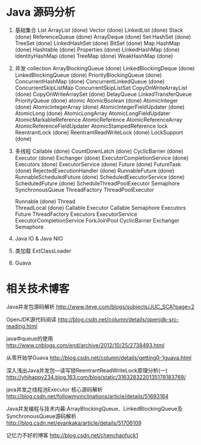 Java 源码分析
===================
1. 基础集合
	List
		ArrayList (done)
		Vector  (done)
		LinkedList  (done)
		Stack  (done)
		ReferenceQueue  (done)
		ArrayDeque  (done)
	Set
		HashSet  (done)
		TreeSet  (done)
		LinkedHashSet  (done)
		BitSet  (done)
	Map
		HashMap   (done)
		Hashtable   (done)
		Properties  (done)
		LinkedHashMap  (done)
		IdentityHashMap  (done)
		TreeMap  (done)
		WeakHashMap  (done)
2. 并发
	collection
		ArrayBlockingQueue  (done)
		LinkedBlockingDeque  (done)
		LinkedBlockingQueue  (done)
		PriorityBlockingQueue (done)
		ConcurrentHashMap  (done)
		ConcurrentLinkedQueue (done)
		ConcurrentSkipListMap
		ConcurrentSkipListSet
		CopyOnWriteArrayList  (done)
		CopyOnWriteArraySet (done)
		DelayQueue
		LinkedTransferQueue
		PriorityQueue  (done)
	atomic 
		AtomicBoolean  (done)
		AtomicInteger  (done)
		AtomicIntegerArray  (done)
		AtomicIntegerFieldUpdater  (done)
		AtomicLong   (done)
		AtomicLongArray 
		AtomicLongFieldUpdater 
		AtomicMarkableReference 
		AtomicReference 
		AtomicReferenceArray 
		AtomicReferenceFieldUpdater 
		AtomicStampedReference
	lock
		ReentrantLock  (done)
		ReentrantReadWriteLock  (done)
		LockSupport (done)
3. 多线程
	Callable (done)
	CountDownLatch (done)
	CyclicBarrier (done)
	Executor (done)
	Exchanger (done)
	ExecutorCompletionService (done)
	Executors (done)
	ExecutorService (done)
	Future (done)
	FutureTask  (done)
	RejectedExecutionHandler (done)
	RunnableFuture  (done)
	RunnableScheduledFuture (done)
	ScheduledExecutorService  (done)
	ScheduledFuture (done)
	ScheduleThreadPoolExecutor
	Semaphore
	SynchronousQueue
	ThreadFactory
	ThreadPoolExecutor

	Runnable   (done)
	Thread  
	ThreadLocal	  (done)
	Callable
	Executor
	Callable
	Semaphore
	Executors
	Future
	ThreadFactory
	Executors
	ExecutorService
	ExecutorCompletionService
	ForkJoinPool
	CyclicBarrier
	Exchanger
	Semaphore
4. Java IO & Java NIO
	
5. 类加载
	ExtClassLoader

8. Guava
	

相关技术博客
================================
Java并发包源码解析
http://www.iteye.com/blogs/subjects/JUC_SCA?page=2

OpenJDK源代码阅读
http://blog.csdn.net/column/details/openjdk-src-reading.html

java中queue的使用
http://www.cnblogs.com/end/archive/2012/10/25/2738493.html

从零开始学Guava
http://blog.csdn.net/column/details/getting0-1guava.html

深入浅出Java并发包—读写锁ReentrantReadWriteLock原理分析(一)  
http://yhjhappy234.blog.163.com/blog/static/3163283220135178183769/

java并发之线程池Executor 核心源码解析
http://blog.csdn.net/followmyinclinations/article/details/51693164

Java并发编程与技术内幕:ArrayBlockingQueue、LinkedBlockingQueue及SynchronousQueue源码解析
http://blog.csdn.net/evankaka/article/details/51706109

记忆力不好的博客
http://blog.csdn.net/chenchaofuck1
